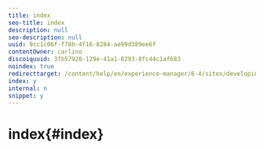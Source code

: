 ```yaml
---
title: index
seo-title: index
description: null
seo-description: null
uuid: 9cc1c06f-f78b-4f16-8284-ae99d389ee6f
contentOwner: carlino
discoiquuid: 3fb57928-129e-41a1-8293-8fc44c1af683
noindex: true
redirecttarget: /content/help/en/experience-manager/6-4/sites/developing/using/reference-materials
index: y
internal: n
snippet: y
---
```


# index{#index}

